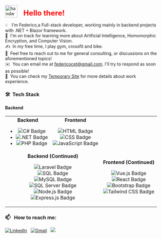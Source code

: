 ### <p align="center">
  <img alt="handwavegif" src="https://user-images.githubusercontent.com/39513876/112366216-8cfe7400-8cfe-11eb-8116-7d3dbae20e97.gif" width='40' align="left" style="margin-right: 20px;"/>
  <h1 style="color:red; font-size: 24px;">Hello there!</h1>
</p>

💡 &nbsp; I'm Federico,a Full-stack developer, working mainly in backend projects with .NET + Blazor framework. \
🌱 &nbsp;I'm on track for learning more about Artificial Intelligence, Homomorphic Encryption, and Computer Vision.\
✍️ &nbsp;In my free time, I play gym, crossfit and bike.\
💬 &nbsp;Feel free to reach out to me for general consulting, or discussions on the aforementioned topics!\
✉️ &nbsp;You can email me at federicocet@gmail.com. I'll try to respond as soon as possible!\
📄 &nbsp;You can check my [Temporary Site](https://fedekh.netlify.app/) for more details about work experience.

### 🛠 &nbsp;Tech Stack

#### Backend
<table>
  <tr>
    <td align="center" valign="top">
      <b>Backend</b>
      <ul>
        <li><img alt="C# Badge" src="https://img.shields.io/badge/-C%23-239120?logo=c-sharp&logoColor=white"></li>
        <li><img alt=".NET Badge" src="https://img.shields.io/badge/-.NET-512BD4?logo=.net&logoColor=white"></li>
        <li><img alt="PHP Badge" src="https://img.shields.io/badge/-PHP-777BB4?logo=php&logoColor=white"></li>
      </ul>
    </td>
    <td align="center" valign="top">
      <b>Frontend</b>
      <ul style="list-style-type: none; padding: 0;">
        <li><img alt="HTML Badge" src="https://img.shields.io/badge/-HTML-E34F26?logo=html5&logoColor=white"></li>
        <li><img alt="CSS Badge" src="https://img.shields.io/badge/-CSS-1572B6?logo=css3&logoColor=white"></li>
        <li><img alt="JavaScript Badge" src="https://img.shields.io/badge/-JavaScript-F7DF1E?logo=javascript&logoColor=black"></li>
      </ul>
    </td>
  </tr>
  <tr>
    <td align="center" colspan="2">
      <b>Backend (Continued)</b>
      <ul style="list-style-type: none; padding: 0;">
        <li><img alt="Laravel Badge" src="https://img.shields.io/badge/-Laravel-FF2D20?logo=laravel&logoColor=white"></li>
        <li><img alt="SQL Badge" src="https://img.shields.io/badge/-SQL-4479A1?logo=sql&logoColor=white"></li>
        <li><img alt="MySQL Badge" src="https://img.shields.io/badge/-MySQL-4479A1?logo=mysql&logoColor=white"></li>
        <li><img alt="SQL Server Badge" src="https://img.shields.io/badge/-SQL%20Server-CC2927?logo=microsoft%20sql%20server&logoColor=white"></li>
        <li><img alt="Node.js Badge" src="https://img.shields.io/badge/-Node.js-339933?logo=node.js&logoColor=white"></li>
        <li><img alt="Express.js Badge" src="https://img.shields.io/badge/-Express.js-000000?logo=express&logoColor=white"></li>
      </ul>
    </td>
    <td align="center" colspan="2">
      <b>Frontend (Continued)</b>
      <ul style="list-style-type: none; padding: 0;">
        <li><img alt="Vue.js Badge" src="https://img.shields.io/badge/-Vue.js-4FC08D?logo=vue.js&logoColor=white"></li>
        <li><img alt="React Badge" src="https://img.shields.io/badge/-React-61DAFB?logo=react&logoColor=white"></li>
        <li><img alt="Bootstrap Badge" src="https://img.shields.io/badge/-Bootstrap-7952B3?logo=bootstrap&logoColor=white"></li>
        <li><img alt="Tailwind CSS Badge" src="https://img.shields.io/badge/-Tailwind%20CSS-38B2AC?logo=tailwind%20css&logoColor=white"></li>
      </ul>
    </td>
  </tr>
</table>





### 📫 &nbsp; How to reach me:


<a href="https://www.linkedin.com/in/abhishek-singh-dhadwal/"><img alt="LinkedIn" src="https://img.shields.io/badge/linkedin%20-%230077B5.svg?&style=flat&logo=linkedin&logoColor=white"/></a> &nbsp;
<a href="mailto:dhadwal1507@gmail.com"><img alt="Gmail" src="https://img.shields.io/badge/Gmail-D14836?style=flat&logo=gmail&logoColor=white" /></a> &nbsp;
<a href="https://www.instagram.com/fedekh_"><img src="https://img.shields.io/badge/-Fedekh?style=flat&logo=Instagram&logoColor=white"/></a> &nbsp;

<!--
**AbhishekSinghDhadwal/AbhishekSinghDhadwal** is a ✨ _special_ ✨ repository because its `README.md` (this file) appears on your GitHub profile.

Here are some ideas to get you started:

- 🔭 I’m currently working on ...
- 🌱 I’m currently learning ...
- 👯 I’m looking to collaborate on ...
- 🤔 I’m looking for help with ...
- 💬 Ask me about ...
- 📫 How to reach me: ...
- 😄 Pronouns: ...
- ⚡ Fun fact: ...
-->








